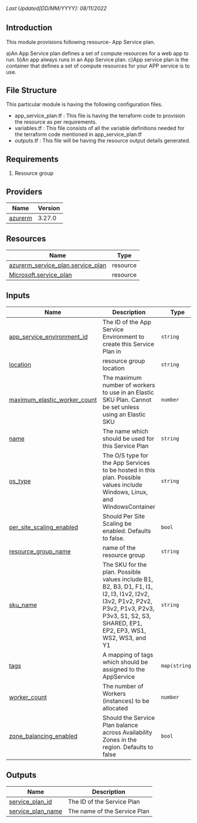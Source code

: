 <!-- BEGIN_TF_DOCS -->
###### Last Updated[DD/MM/YYYY]: 08/11/2022
##  Introduction 
This module provisions following resource- App Service plan.

   a)An App Service plan defines a set of compute resources for a web app to run.
   b)An app always runs in an App Service plan.
   c)App service plan is the container that defines a set of compute resources for your APP service is to use.

## File Structure 

This particular module is having the following configuration files.
- app_service_plan.tf : This file is having the terraform code to provision the resource as per requirements.
- variables.tf : This file consists of all the variable definitions needed for the terraform code mentioned in app_service_plan.tf
- outputs.tf : This file will be having the resource output details generated.

## Requirements

1. Resource group


## Providers

| Name | Version |
|------|---------|
| <a name="provider_azurerm"></a> [azurerm](#provider\_azurerm) | 3.27.0 |


## Resources

| Name | Type |
|------|------|
| [azurerm_service_plan.service_plan](https://registry.terraform.io/providers/hashicorp/azurerm/latest/docs/resources/service_plan) | resource |
| [Microsoft.service_plan](https://learn.microsoft.com/en-us/azure/app-service/overview-hosting-plans) | resource |

 

## Inputs

| Name | Description | Type | Default | Required |
|------|-------------|------|---------|:--------:|
| <a name="input_app_service_environment_id"></a> [app\_service\_environment\_id](#input\_app\_service\_environment\_id) | The ID of the App Service Environment to create this Service Plan in | `string` | `null` | no |
| <a name="input_location"></a> [location](#input\_location) | resource group location | `string` | n/a | yes |
| <a name="input_maximum_elastic_worker_count"></a> [maximum\_elastic\_worker\_count](#input\_maximum\_elastic\_worker\_count) | The maximum number of workers to use in an Elastic SKU Plan. Cannot be set unless using an Elastic SKU | `number` | `null` | no |
| <a name="input_name"></a> [name](#input\_name) | The name which should be used for this Service Plan | `string` | n/a | yes |
| <a name="input_os_type"></a> [os\_type](#input\_os\_type) | The O/S type for the App Services to be hosted in this plan. Possible values include Windows, Linux, and WindowsContainer | `string` | n/a | yes |
| <a name="input_per_site_scaling_enabled"></a> [per\_site\_scaling\_enabled](#input\_per\_site\_scaling\_enabled) | Should Per Site Scaling be enabled. Defaults to false. | `bool` | `false` | no |
| <a name="input_resource_group_name"></a> [resource\_group\_name](#input\_resource\_group\_name) | name of the resource group | `string` | n/a | yes |
| <a name="input_sku_name"></a> [sku\_name](#input\_sku\_name) | The SKU for the plan. Possible values include B1, B2, B3, D1, F1, I1, I2, I3, I1v2, I2v2, I3v2, P1v2, P2v2, P3v2, P1v3, P2v3, P3v3, S1, S2, S3, SHARED, EP1, EP2, EP3, WS1, WS2, WS3, and Y1 | `string` | n/a | yes |
| <a name="input_tags"></a> [tags](#input\_tags) | A mapping of tags which should be assigned to the AppService | `map(string)` | n/a | yes |
| <a name="input_worker_count"></a> [worker\_count](#input\_worker\_count) | The number of Workers (instances) to be allocated | `number` | `3` | no |
| <a name="input_zone_balancing_enabled"></a> [zone\_balancing\_enabled](#input\_zone\_balancing\_enabled) | Should the Service Plan balance across Availability Zones in the region. Defaults to false | `bool` | `false` | no |

## Outputs

| Name | Description |
|------|-------------|
| <a name="output_service_plan_id"></a> [service\_plan\_id](#output\_service\_plan\_id) | The ID of the Service Plan |
| <a name="output_service_plan_name"></a> [service\_plan\_name](#output\_service\_plan\_name) | The name of the Service Plan |
<!-- END_TF_DOCS -->